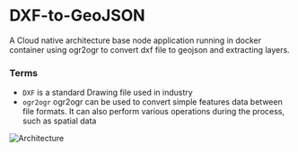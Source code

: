 
# DXF-to-GeoJSON
A Cloud native architecture base node application running in docker container using ogr2ogr to convert dxf file to geojson and extracting layers.


### Terms
- ```DXF``` is a standard Drawing file used in industry
- ```ogr2ogr``` ogr2ogr can be used to convert simple features data between file formats. It can also perform various operations during the process, such as spatial data

    
![Architecture](https://i.ibb.co/Fh53zjq/PL-Geo-API1.png)
